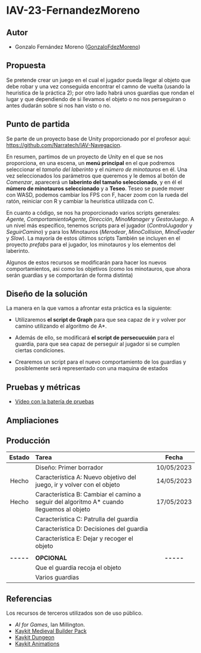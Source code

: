 # IAV-23-FernandezMoreno

## Autor
- Gonzalo Fernández Moreno ([GonzaloFdezMoreno](https://github.com/GonzaloFdezMoreno))

## Propuesta
Se pretende crear un juego en el cual el jugador pueda llegar al objeto que debe robar y una vez conseguida encontrar el camno de vuelta (usando la heuristica de la práctica 2); por otro lado habrá unos guardias que rondan el lugar y que dependiendo de si llevamos el objeto o no nos perseguiran o antes dudarán sobre si nos han visto o no.

## Punto de partida
Se parte de un proyecto base de Unity proporcionado por el profesor aquí:
https://github.com/Narratech/IAV-Navegacion.

En resumen, partimos de un proyecto de Unity en el que se nos proporciona, en una escena, un **menú principal** en el que podremos seleccionar el *tamaño del laberinto* y el *número de minotauros* en él. Una vez seleccionados los parámetros que queremos y le demos al botón de *Comenzar*, aparecerá un **laberinto del tamaño seleccionado**, y en él el **número de minotauros seleccionado** y a **Teseo**. Teseo se puede mover con WASD, podemos cambiar los FPS con F, hacer zoom con la rueda del ratón, reiniciar con R y cambiar la heurística utilizada con C.

En cuanto a código, se nos ha proporcionado varios scripts generales: *Agente, ComportamientoAgente, Dirección*, *MinoManager* y *GestorJuego*. A un nivel más específico, tenemos scripts para el jugador  (*ControlJugador* y *SeguirCamino*) y para los Minotauros (*Merodear*, *MinoCollision*, *MinoEvader* y *Slow*). La mayoría de estos últimos scripts
También se incluyen en el proyecto *prefabs* para el jugador, los minotauros y los elementos del laberinto.


Algunos de estos recursos se modificarán para hacer los nuevos comportamientos, asi como los objetivos (como los minotauros, que ahora serán guardias y se comportarán de forma distinta)



## Diseño de la solución

La manera en la que vamos a afrontar esta práctica es la siguiente:

 - Utilizaremos **el script de Graph** para que sea capaz de ir y volver por camino utilizando el algoritmo de A*.

 - Además de ello, se modificará **el script de persecucuión** para el guardia, para que sea capaz de perseguir al jugador si se cumplen ciertas condiciones.
 
 - Crearemos un script para el nuevo comportamiento de los guardias y posiblemente será representado con una maquina de estados 

## Pruebas y métricas

- [Vídeo con la batería de pruebas](https://youtu.be/yVW6E7x2kIs)

## Ampliaciones



## Producción

| Estado  |  Tarea  |  Fecha  |  
|:-:|:--|:-:|
|  | Diseño: Primer borrador | 10/05/2023 |
| Hecho | Característica A: Nuevo objetivo del juego, ir y volver con el objeto | 14/05/2023 |
| Hecho | Característica B: Cambiar el camino a seguir del algoritmo A* cuando lleguemos al objeto | 17/05/2023 |
|  | Característica C: Patrulla del guardia
|  | Característica D: Decisiones del guardia
|  | Característica E: Dejar y recoger el objeto
||||
| **-----** | **OPCIONAL** | **-----** |
|  | Que el guardia recoja el objeto
|  | Varios guardias

## Referencias

Los recursos de terceros utilizados son de uso público.

- *AI for Games*, Ian Millington.
- [Kaykit Medieval Builder Pack](https://kaylousberg.itch.io/kaykit-medieval-builder-pack)
- [Kaykit Dungeon](https://kaylousberg.itch.io/kaykit-dungeon)
- [Kaykit Animations](https://kaylousberg.itch.io/kaykit-animations)
